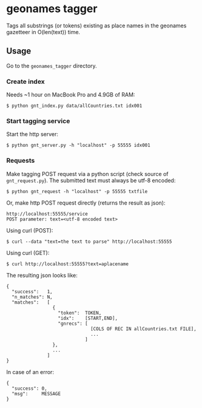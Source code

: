 # geonames tagger #
Tags all substrings (or tokens) existing as place names in the geonames gazetteer in O(len(text)) time.

## Usage ##
Go to the `geonames_tagger` directory.

### Create index ###
Needs ~1 hour on MacBook Pro and 4.9GB of RAM:
```
$ python gnt_index.py data/allCountries.txt idx001
```
### Start tagging service ###
Start the http server:
```
$ python gnt_server.py -h "localhost" -p 55555 idx001
```
### Requests ###
Make tagging POST request via a python script (check source of `gnt_request.py`). The submitted text must always be utf-8 encoded:
```
$ python gnt_request -h "localhost" -p 55555 txtfile
```
Or, make http POST request directly (returns the result as json):
```
http://localhost:55555/service
POST parameter: text=<utf-8 encoded text>
```
Using curl (POST):
```
$ curl --data "text=the text to parse" http://localhost:55555
```
Using curl (GET):
```
$ curl http://localhost:55555?text=aplacename
```
The resulting json looks like:
```
{ 
  "success":   1,
  "n_matches": N, 
  "matches":   [
                 {
                   "token":  TOKEN,
                   "idx":    [START,END],
                   "gnrecs": [ 
                               [COLS OF REC IN allCountries.txt FILE],
                               ... 
                             ]
                 },
                 ...
               ]
}
```
In case of an error:
```
{ 
  "success": 0,
  "msg":     MESSAGE
}
```
